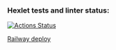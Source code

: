 ### Hexlet tests and linter status:
[![Actions Status](https://github.com/morningjacketup/java-project-72/workflows/hexlet-check/badge.svg)](https://github.com/morningjacketup/java-project-72/actions)

<a href="java-project-72-production-929b.up.railway.app">Railway deploy</a>